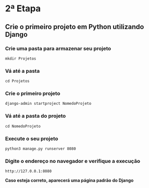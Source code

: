 # 2ª Etapa

## Crie o primeiro projeto em Python utilizando Django

### Crie uma pasta para armazenar seu projeto
```
mkdir Projetos
```

### Vá até a pasta
```
cd Projetos
```

### Crie o primeiro projeto
```
django-admin startproject NomedoProjeto
```

### Vá até a pasta do projeto
```
cd NomedoProjeto
```

### Execute o seu projeto
```
python3 manage.py runserver 8080
```

### Digite o endereço no navegador e verifique a execução
```
http://127.0.0.1:8080
```
**Caso esteja correto, aparecerá uma página padrão do Django**
